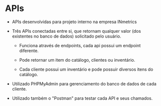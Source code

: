# APIs

  - APIs desenvolvidas para projeto interno na empresa INmetrics
  
  - Três APIs conectadas entre si, que retornam qualquer valor (dos existentes no banco de dados) solicitado pelo usuário.
        
       - Funciona através de endpoints, cada api possui um endpoint diferente.
        
       - Pode retornar um item do catálogo, clientes ou inventário.
        
       - Cada cliente possui um inventário e pode possuir diversos itens do catálogo.
            
  - Utilizado PHPMyAdmin para gerenciamento do banco de dados de cada cliente.
  
  - Utilizado também o "Postman" para testar cada API e seus chamados.
